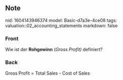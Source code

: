 ## Note
nid: 1604143946374
model: Basic-d7a3e-4ce08
tags: valuation::02_accounting_statements
markdown: false

### Front
<p>Wie ist der <b>Rohgewinn</b> (<i>Gross Profit)</i> definiert?

### Back
Gross Profit = Total Sales - Cost of Sales
